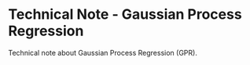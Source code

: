 # Technical Note - Gaussian Process Regression

Technical note about Gaussian Process Regression (GPR).
